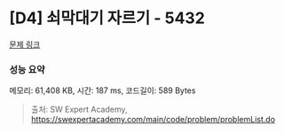 # [D4] 쇠막대기 자르기 - 5432 

[문제 링크](https://swexpertacademy.com/main/code/problem/problemDetail.do?contestProbId=AWVl47b6DGMDFAXm) 

### 성능 요약

메모리: 61,408 KB, 시간: 187 ms, 코드길이: 589 Bytes



> 출처: SW Expert Academy, https://swexpertacademy.com/main/code/problem/problemList.do